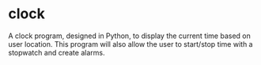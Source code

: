 # clock
A clock program, designed in Python, to display the current time based on user location. This program will also allow the user to start/stop time with a stopwatch and create alarms.
